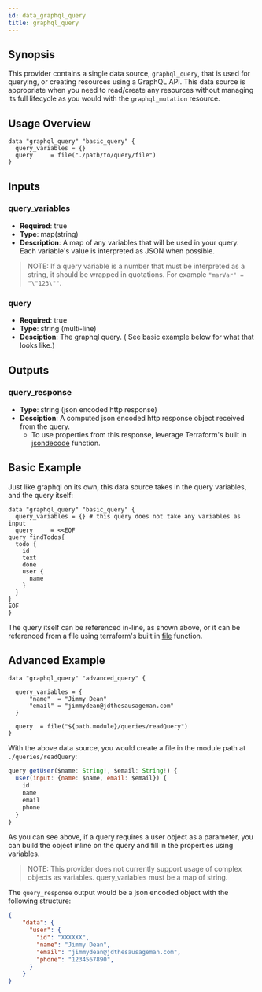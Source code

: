 ```yaml
---
id: data_graphql_query
title: graphql_query
---
```


## Synopsis
This provider contains a single data source, `graphql_query`, that is used for querying, or creating resources using a GraphQL API. This data source is appropriate when you need to read/create any resources without managing its full lifecycle as you would with the `graphql_mutation` resource.  

## Usage Overview
```hcl
data "graphql_query" "basic_query" {
  query_variables = {}
  query     = file("./path/to/query/file")
}
```

## Inputs

### query_variables
  - **Required**: true
  - **Type**: map(string)
  - **Description**: A map of any variables that will be used in your query. Each variable's value is interpreted as JSON when possible.

> NOTE: If a query variable is a number that must be interpreted as a string, it should be wrapped in quotations. For example `"marVar" = "\"123\""`.

### query
  - **Required**: true
  - **Type**: string (multi-line)
  - **Desciption**: The graphql query. ( See basic example below for what that looks like.)

## Outputs

### query_response
  - **Type**: string (json encoded http response)
  - **Desciption**: A computed json encoded http response object received from the query.
    - To use properties from this response, leverage Terraform's built in [jsondecode](https://www.terraform.io/docs/configuration/functions/jsondecode.html) function.

## Basic Example

Just like graphql on its own, this data source takes in the query variables, and the query itself:
```hcl
data "graphql_query" "basic_query" {
  query_variables = {} # this query does not take any variables as input
  query     = <<EOF
query findTodos{
  todo {
    id
    text
    done
    user {
      name
    }
  }
}
EOF
}
```

The query itself can be referenced in-line, as shown above, or it can be referenced from a file using terraform's built in [file](https://www.terraform.io/docs/configuration/functions/file.html) function.

## Advanced Example

```hcl
data "graphql_query" "advanced_query" {

  query_variables = {
      "name"  = "Jimmy Dean"
      "email" = "jimmydean@jdthesausageman.com"
  }

  query  = file("${path.module}/queries/readQuery")
}
```

With the above data source, you would create a file in the module path at `./queries/readQuery`:
```javascript
query getUser($name: String!, $email: String!) {
  user(input: {name: $name, email: $email}) {
    id
    name
    email
    phone
  }
}
```

As you can see above, if a query requires a user object as a parameter, you can build the object inline on the query and fill in the properties using variables. 

> NOTE: This provider does not currently support usage of complex objects as variables. query_variables must be a map of string.

The `query_response` output would be a json encoded object with the following structure: 

```json
{
    "data": {
      "user": {
        "id": "XXXXXX",
        "name": "Jimmy Dean",
        "email": "jimmydean@jdthesausageman.com",
        "phone": "1234567890",
      }   
    }
}
```